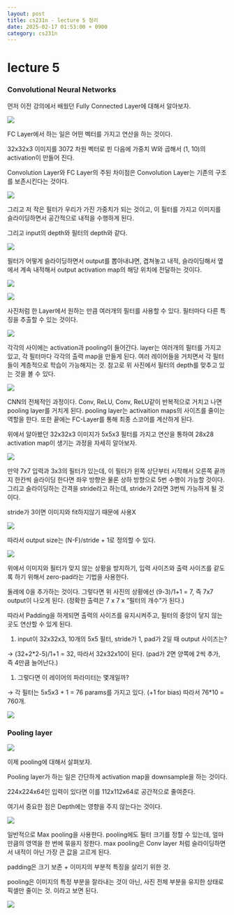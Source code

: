 ```yaml
---
layout: post
title: cs231n - lecture 5 정리
date: 2025-02-17 01:53:00 + 0900
category: cs231n
---
```

# lecture 5

### Convolutional Neural Networks

먼저 이전 강의에서 배웠던 Fully Connected Layer에 대해서 알아보자.

![](images_cha-suyeon_post_33876655-d5c8-438f-961f-724402f0e62d_image.png)

FC Layer에서 하는 일은 어떤 벡터를 가지고 연산을 하는 것이다. 

32x32x3 이미지를 3072 차원 벡터로 핀 다음에 가중치 W와 곱해서 (1, 10)의 activation이 만들어 진다.

Convolution Layer와 FC Layer의 주된 차이점은 Convolution Layer는 기존의 구조를 보존시킨다는 것이다.

![](images_cha-suyeon_post_73cb7fc9-ae8d-4e24-ba9c-0044fe7460a7_image.png)

그리고 저 작은 필터가 우리가 가진 가중치가 되는 것이고, 이 필터를 가지고 이미지를 슬라이딩하면서 공간적으로 내적을 수행하게 된다.

그리고 input의 depth와 필터의 depth와 같다.  

![](images_cha-suyeon_post_4d74f760-0113-4718-9ee9-fc5aca9c1204_image.png)

필터가 어떻게 슬라이딩하면서 output를 뽑아내냐면, 겹쳐놓고 내적, 슬라이딩해서 옆에서 계속 내적해서 output activation map의 해당 위치에 전달하는 것이다.

![](/img/cs231n5-0.png)

![](/img/cs231n5-1.png)

사진처럼 한 Layer에서 원하는 만큼 여러개의 필터를 사용할 수 있다. 필터마다 다른 특징을 추출할 수 있는 것이다.

![](/img/cs231n5-2.png)

각각의 사이에는 activation과 pooling이 들어간다. layer는 여러개의 필터를 가지고 있고, 각 필터마다 각각의 출력 map을 만들게 된다. 여러 레이어들을 거치면서 각 필터들이 계층적으로 학습이 가능해지는 것. 참고로 위 사진에서 필터의 depth를 맞추고 있는 것을 볼 수 있다.

![](/img/cs231n5-3.png)

CNN의 전체적인 과정이다. Conv, ReLU, Conv, ReLU같이 반복적으로 거치고 나면 pooling layer를 거치게 된다. pooling layer는 activaition maps의 사이즈를 줄이는 역할을 한다. 또한 끝에는 FC-Layer를 통해 최종 스코어를 계산하게 된다.

위에서 알아봤던 32x32x3 이미지가 5x5x3 필터를 가지고 연산을 통하여 28x28 activation map이 생기는 과정을 자세히 알아보자.

![](/img/cs231n5-4.png)

만약 7x7 입력과 3x3의 필터가 있는데, 이 필터가 왼쪽 상단부터 시작해서 오른쪽 끝까지 한칸씩 슬라이딩 한다면 좌우 방향은 물론 상하 방향으로 5번 수행이 가능할 것이다. 그리고 슬라이딩하는 간격을 stride라고 하는데, stride가 2라면 3번씩 가능하게 될 것이다. 

stride가 3이면 이미지와 fit하지않기 때문에 사용X

![](/img/cs231n5-5.png)

 따라서 output size는 (N-F)/stride + 1로 정의할 수 있다.

![](/img/cs231n5-6.png)

위에서 이미지와 필터가 맞지 않는 상황을 방지하기, 입력 사이즈와 출력 사이즈를 같도록 하기 위해서 zero-pad라는 기법을 사용한다.

둘레에 0을 추가하는 것이다. 그렇다면 위 사진의 상황에선 (9-3)/1+1 = 7, 즉 7x7 output이 나오게 된다. (정확한 출력은 7 x 7 x ”필터의 개수”가 된다.)

따라서 Padding을 하게되면 출력의 사이즈를 유지시켜주고, 필터의 중앙이 닿지 않는 곳도 연산할 수 있게 된다.

1. input이 32x32x3, 10개의 5x5 필터, stride가 1, pad가 2일 때 output 사이즈는?

→ (32+2*2-5)/1+1 = 32, 따라서 32x32x10이 된다. (pad가 2면 양쪽에 2씩 추가, 즉 4만큼 늘어난다.)

1. 그렇다면 이 레이어의 파라미터는 몇개일까?

→ 각 필터는 5x5x3 + 1 = 76 params를 가지고 있다. (+1 for bias) 따라서 76*10 = 760개.

![](/img/cs231n5-7.jpg)

### Pooling layer

![](/img/cs231n5-8.jpg)

이제 pooling에 대해서 살펴보자.

Pooling layer가 하는 일은 간단하게 activation map을 downsample을 하는 것이다.

224x224x64인 입력이 있다면 이를 112x112x64로 공간적으로 줄여준다.

여기서 중요한 점은 Depth에는 영향을 주지 않는다는 것이다. 

![](/img/cs231n5-9.png)

일반적으로 Max pooling을 사용한다. pooling에도 필터 크기를 정할 수 있는데, 얼마만큼의 영역을 한 번에 묶을지 정한다. max pooling은 Conv layer 처럼 슬라이딩하면서 내적이 아닌 가장 큰 값을 고르게 된다.

padding은 크기 보존 + 이미지의 부분적 특징을 살리기 위한 것.

pooling은 이미지의 특정 부분을 잘라내는 것이 아닌, 사진 전체 부분을 유지한 상태로 픽셀만 줄이는 것. 이라고 보면 된다.

![](/img/cs231n5-10.png)